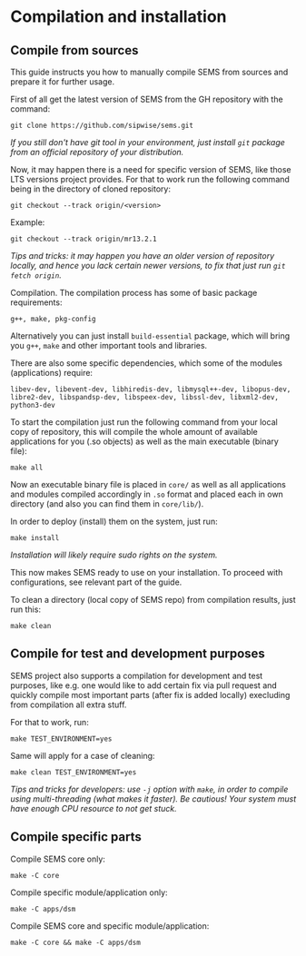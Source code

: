 # Compilation and installation

## Compile from sources

This guide instructs you how to manually compile SEMS from sources and prepare it for further usage.

First of all get the latest version of SEMS from the GH repository with the command:
```
git clone https://github.com/sipwise/sems.git
```

_If you still don't have git tool in your environment, just install `git` package from an official repository of your distribution._

Now, it may happen there is a need for specific version of SEMS, like those LTS versions project provides.
For that to work run the following command being in the directory of cloned repository:
```
git checkout --track origin/<version>
```

Example:
```
git checkout --track origin/mr13.2.1
```

_Tips and tricks: it may happen you have an older version of repository locally, and hence you lack certain newer versions, to fix that just run `git fetch origin`._

Compilation. The compilation process has some of basic package requirements:
```
g++, make, pkg-config
```

Alternatively you can just install `build-essential` package, which will bring you `g++`, `make` and other important tools and libraries.

There are also some specific dependencies, which some of the modules (applications) require:
```
libev-dev, libevent-dev, libhiredis-dev, libmysql++-dev, libopus-dev, libre2-dev, libspandsp-dev, libspeex-dev, libssl-dev, libxml2-dev, python3-dev
```

To start the compilation just run the following command from your local copy of repository,
this will compile the whole amount of available applications for you (.so objects) as well as the main executable (binary file):
```
make all
```

Now an executable binary file is placed in `core/` as well as all applications and modules compiled accordingly in `.so` format
and placed each in own directory (and also you can find them in `core/lib/`).

In order to deploy (install) them on the system, just run:
```
make install
```

_Installation will likely require sudo rights on the system._

This now makes SEMS ready to use on your installation. To proceed with configurations, see relevant part of the guide.

To clean a directory (local copy of SEMS repo) from compilation results, just run this:
```
make clean
```

## Compile for test and development purposes

SEMS project also supports a compilation for development and test purposes, like e.g. one would like to add certain fix via pull request
and quickly compile most important parts (after fix is added locally) execluding from compilation all extra stuff.

For that to work, run:
```
make TEST_ENVIRONMENT=yes
```

Same will apply for a case of cleaning:
```
make clean TEST_ENVIRONMENT=yes
```

_Tips and tricks for developers: use `-j` option with `make`, in order to compile using multi-threading (what makes it faster). Be cautious! Your system must have enough CPU resource to not get stuck._

## Compile specific parts

Compile SEMS core only:
```
make -C core
```

Compile specific module/application only:
```
make -C apps/dsm
```

Compile SEMS core and specific module/application:
```
make -C core && make -C apps/dsm
```
